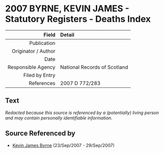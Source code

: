 ﻿---
layout: page
permalink: /sources/s18476442
---

# 2007 BYRNE, KEVIN JAMES - Statutory Registers - Deaths Index

Field | Detail
---:|:---
Publication | 
Originator / Author | 
Date | 
Responsible Agency | National Records of Scotland
Filed by Entry | 
References | 2007 D 772/283

## Text

_Redacted because this source is referenced by a (potentially) living person and may contain personally identifiable information._

## Source Referenced by

* [Kevin James Byrne](../people/@i35849164@-kevin-james-byrne-b2007-9-23-d2007-9-29.md) (23/Sep/2007 - 29/Sep/2007)
